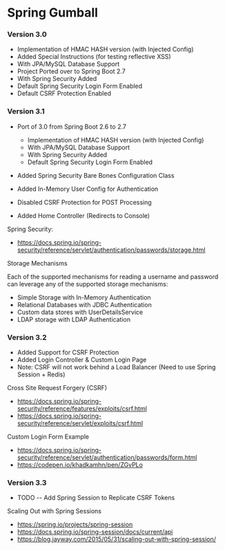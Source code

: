 # Spring Gumball

### Version 3.0

* Implementation of HMAC HASH version (with Injected Config)
* Added Special Instructions (for testing reflective XSS)
* With JPA/MySQL Database Support
* Project Ported over to Spring Boot 2.7
* With Spring Security Added
* Default Spring Security Login Form Enabled
* Default CSRF Protection Enabled

### Version 3.1 

* Port of 3.0 from Spring Boot 2.6 to 2.7

	* Implementation of HMAC HASH version (with Injected Config)
	* With JPA/MySQL Database Support
	* With Spring Security Added
	* Default Spring Security Login Form Enabled

* Added Spring Security Bare Bones Configuration Class
* Added In-Memory User Config for Authentication
* Disabled CSRF Protection for POST Processing
* Added Home Controller (Redirects to Console)

Spring Security:
	
* https://docs.spring.io/spring-security/reference/servlet/authentication/passwords/storage.html
	
Storage Mechanisms
	
Each of the supported mechanisms for reading a username and password can leverage any of 
the supported storage mechanisms:
	
* Simple Storage with In-Memory Authentication
* Relational Databases with JDBC Authentication
* Custom data stores with UserDetailsService
* LDAP storage with LDAP Authentication


### Version 3.2

* Added Support for CSRF Protection
* Added Login Controller & Custom Login Page
* Note: CSRF will not work behind a Load Balancer
  (Need to use Spring Session + Redis)

Cross Site Request Forgery (CSRF)

* https://docs.spring.io/spring-security/reference/features/exploits/csrf.html
* https://docs.spring.io/spring-security/reference/servlet/exploits/csrf.html

Custom Login Form Example

* https://docs.spring.io/spring-security/reference/servlet/authentication/passwords/form.html
* https://codepen.io/khadkamhn/pen/ZGvPLo



### Version 3.3

* TODO -- Add Spring Session to Replicate CSRF Tokens


Scaling Out with Spring Sessions

* https://spring.io/projects/spring-session
* https://docs.spring.io/spring-session/docs/current/api
* https://blog.jayway.com/2015/05/31/scaling-out-with-spring-session/











